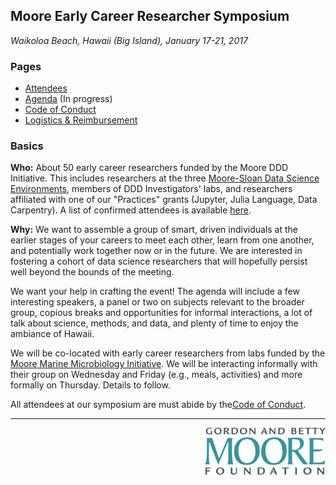 ## Moore Early Career Researcher Symposium

_Waikoloa Beach, Hawaii (Big Island), January 17-21, 2017_

### Pages

- [Attendees](https://github.com/DDD-Moore/early-career-hawaii/blob/master/attendees.md)
- [Agenda](https://github.com/DDD-Moore/early-career-hawaii/blob/master/agenda.md) (In progress)
- [Code of Conduct](https://github.com/DDD-Moore/early-career-hawaii/blob/master/code-of-conduct.md)
- [Logistics & Reimbursement](https://github.com/DDD-Moore/early-career-hawaii/blob/master/logistics.md) 

### Basics

**Who:** About 50 early career researchers funded by the Moore DDD Initiative. This includes researchers at the three [Moore-Sloan Data Science Environments](http://msdse.org), members of DDD Investigators' labs, and researchers affiliated with one of our "Practices" grants (Jupyter, Julia Language, Data Carpentry). A list of confirmed attendees is available [here](https://github.com/DDD-Moore/early-career-hawaii/blob/master/attendees.md).

**Why:** We want to assemble a group of smart, driven individuals at the earlier stages of your careers to meet each other, learn from one another, and potentially work together now or in the future. We are interested in fostering a cohort of data science researchers that will hopefully persist well beyond the bounds of the meeting. 

We want your help in crafting the event! The agenda will include a few interesting speakers, a panel or two on subjects relevant to the broader group, copious breaks and opportunities for informal interactions, a lot of talk about science, methods, and data, and plenty of time to enjoy the ambiance of Hawaii.

We will be co-located with early career researchers from labs funded by the [Moore Marine Microbiology Initiative](https://www.moore.org/programs/science/marine-microbiology-initiative). We will be interacting informally with their group on Wednesday and Friday (e.g., meals, activities) and more formally on Thursday. Details to follow.

All attendees at our symposium are must abide by the[Code of Conduct](https://github.com/DDD-Moore/early-career-hawaii/blob/master/code-of-conduct.md). 



---
<a href="http://www.moore.org"><img src="https://github.com/DDD-Moore/early-career-hawaii/raw/master/moore-logo-color.png" align="right" height="75"></a>
